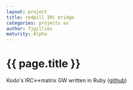 ```yaml
---
layout: project
title: redpill IRC bridge
categories: projects as
author: Tjgillies
maturity: Alpha
---
```


# {{ page.title }}
Kodo's IRC<->matrix GW written in Ruby ([github](https://github.com/tjgillies/redpill))
